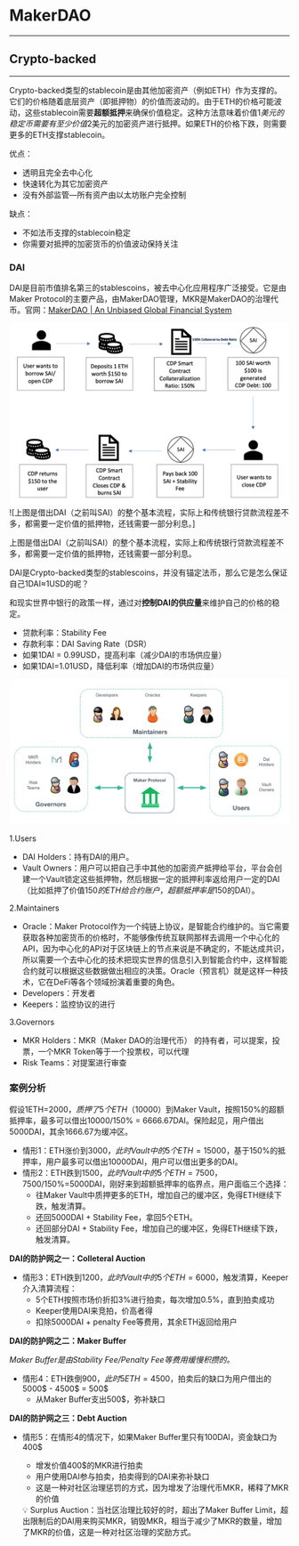 # MakerDAO

---

## Crypto-backed

---

Crypto-backed类型的stablecoin是由其他加密资产（例如ETH）作为支撑的。它们的价格随着底层资产（即抵押物）的价值而波动的。由于ETH的价格可能波动，这些stablecoin需要**超额抵押**来确保价值稳定。这种方法意味着价值$1美元的稳定币需要有至少价值$2美元的加密资产进行抵押。如果ETH的价格下跌，则需要更多的ETH支撑stablecoin。

优点：

- 透明且完全去中心化
- 快速转化为其它加密资产
- 没有外部监管—所有资产由以太坊账户完全控制

缺点：

- 不如法币支撑的stablecoin稳定
- 你需要对抵押的加密货币的价值波动保持关注

### DAI

DAI是目前市值排名第三的stablescoins，被去中心化应用程序广泛接受。它是由Maker Protocol的主要产品，由MakerDAO管理，MKR是MakerDAO的治理代币。官网：[MakerDAO | An Unbiased Global Financial System](https://makerdao.com/en/)

![MakerDAO2](images/MakerDAO2.jpg)
![上图是借出DAI（之前叫SAI）的整个基本流程，实际上和传统银行贷款流程差不多，都需要一定价值的抵押物，还钱需要一部分利息。]

上图是借出DAI（之前叫SAI）的整个基本流程，实际上和传统银行贷款流程差不多，都需要一定价值的抵押物，还钱需要一部分利息。

DAI是Crypto-backed类型的stablescoins，并没有锚定法币，那么它是怎么保证自己1DAI≈1USD的呢？

和现实世界中银行的政策一样，通过对**控制DAI的供应量**来维护自己的价格的稳定。

- 贷款利率：Stability Fee
- 存款利率：DAI Saving Rate（DSR）
- 如果1DAI = 0.99USD，提高利率（减少DAI的市场供应量）
- 如果1DAI=1.01USD，降低利率（增加DAI的市场供应量）

![MakerDAO1](images/MakerDAO1.jpg)

1.Users

- DAI Holders：持有DAI的用户。
- Vault Owners：用户可以把自己手中其他的加密资产抵押给平台，平台会创建一个Vault锁定这些抵押物，然后根据一定的抵押利率返给用户一定的DAI（比如抵押了价值150$的ETH给合约账户，超额抵押率是150%，合约账户返给用户价值100$的DAI）。

2.Maintainers

- Oracle：Maker Protocol作为一个纯链上协议，是智能合约维护的。当它需要获取各种加密货币的价格时，不能够像传统互联网那样去调用一个中心化的API，因为中心化的API对于区块链上的节点来说是不确定的，不能达成共识，所以需要一个去中心化的技术把现实世界的信息引入到智能合约中，这样智能合约就可以根据这些数据做出相应的决策。Oracle（预言机）就是这样一种技术，它在DeFi等各个领域扮演着重要的角色。
- Developers：开发者
- Keepers：监控协议的进行

3.Governors

- MKR Holders：MKR（Maker DAO的治理代币） 的持有者，可以提案，投票，一个MKR Token等于一个投票权，可以代理
- Risk Teams：对提案进行审查

### **案例分析**

假设1ETH=2000$，质押了5个ETH（10000$）到Maker Vault，按照150%的超额抵押率，最多可以借出10000/150% = 6666.67DAI。保险起见，用户借出5000DAI，其余1666.67为缓冲区。

- 情形1：ETH涨价到3000$，此时Vault中的5个ETH=15000$，基于150%的抵押率，用户最多可以借出10000DAI，用户可以借出更多的DAI。
- 情形2：ETH跌到1500$，此时Vault中的5个ETH=7500$，7500/150%=5000DAI，刚好来到超额抵押率的临界点，用户面临三个选择：
    - 往Maker Vault中质押更多的ETH，增加自己的缓冲区，免得ETH继续下跌，触发清算。
    - 还回5000DAI + Stability Fee，拿回5个ETH。
    - 还回部分DAI + Stability Fee，增加自己的缓冲区，免得ETH继续下跌，触发清算。

**DAI的防护网之一：Colleteral Auction**

- 情形3：ETH跌到1200$，此时Vault中的5个ETH=6000$，触发清算，Keeper介入清算流程：
    - 5个ETH按照市场价折扣3%进行拍卖，每次增加0.5%，直到拍卖成功
    - Keeper使用DAI来竞拍，价高者得
    - 扣除5000DAI + penalty Fee等费用，其余ETH返回给用户

**DAI的防护网之二：Maker Buffer**

*Maker Buffer是由Stability Fee/Penalty Fee等费用缓慢积攒的。*

- 情形4：ETH跌倒900$，此时5ETH=4500$，拍卖后的缺口为用户借出的5000$ - 4500$ = 500$
    - 从Maker Buffer支出500$，弥补缺口

**DAI的防护网之三：Debt Auction**

- 情形5：在情形4的情况下，如果Maker Buffer里只有100DAI，资金缺口为400$
    - 增发价值400$的MKR进行拍卖
    - 用户使用DAI参与拍卖，拍卖得到的DAI来弥补缺口
    - 这是一种对社区治理惩罚的方式，因为增发了治理代币MKR，稀释了MKR的价值
    
    <aside>
    💡 Surplus Auction：当社区治理比较好的时，超出了Maker Buffer Limit，超出限制后的DAI用来购买MKR，销毁MKR，相当于减少了MKR的数量，增加了MKR的价值，这是一种对社区治理的奖励方式。
    
    </aside>